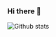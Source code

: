 ### Hi there 👋

![Github stats](https://github-readme-stats.vercel.app/api?username=CarlInCharge&theme=highcontrast&show_icons=true&count_private=true)

<!--
**CarlinCharge/CarlInCharge** is a ✨ _special_ ✨ repository because its `README.md` (this file) appears on your GitHub profile.

Here are some ideas to get you started:

- 🔭 I’m currently working on ...
- 🌱 I’m currently learning ...
- 👯 I’m looking to collaborate on ...
- 🤔 I’m looking for help with ...
- 💬 Ask me about ...
- 📫 How to reach me: ...
- 😄 Pronouns: ...
- ⚡ Fun fact: ...
-->
